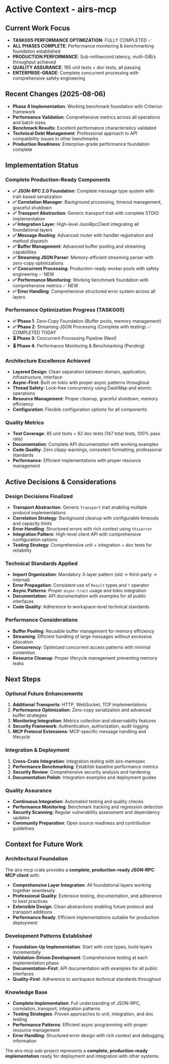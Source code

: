 # Active Context - airs-mcp

## Current Work Focus
- **TASK005 PERFORMANCE OPTIMIZATION**: FULLY COMPLETED ✅
- **ALL PHASES COMPLETE**: Performance monitoring & benchmarking foundation established
- **PRODUCTION PERFORMANCE**: Sub-millisecond latency, multi-GiB/s throughput achieved
- **QUALITY ASSURANCE**: 195 unit tests + doc tests, all passing
- **ENTERPRISE-GRADE**: Complete concurrent processing with comprehensive safety engineering

## Recent Changes (2025-08-06)
- **Phase 4 Implementation**: Working benchmark foundation with Criterion framework
- **Performance Validation**: Comprehensive metrics across all operations and batch sizes
- **Benchmark Results**: Excellent performance characteristics validated
- **Technical Debt Management**: Professional approach to API compatibility issues in other benchmarks
- **Production Readiness**: Enterprise-grade performance foundation complete

## Implementation Status

### Complete Production-Ready Components
- **✅ JSON-RPC 2.0 Foundation**: Complete message type system with trait-based serialization
- **✅ Correlation Manager**: Background processing, timeout management, graceful shutdown
- **✅ Transport Abstraction**: Generic transport trait with complete STDIO implementation
- **✅ Integration Layer**: High-level JsonRpcClient integrating all foundational layers
- **✅ Message Routing**: Advanced router with handler registration and method dispatch
- **✅ Buffer Management**: Advanced buffer pooling and streaming capabilities
- **✅ Streaming JSON Parser**: Memory-efficient streaming parser with zero-copy optimizations
- **✅ Concurrent Processing**: Production-ready worker pools with safety engineering ✅ NEW
- **✅ Performance Monitoring**: Working benchmark foundation with comprehensive metrics ✅ NEW
- **✅ Error Handling**: Comprehensive structured error system across all layers

### Performance Optimization Progress (TASK005)
- **✅ Phase 1**: Zero-Copy Foundation (Buffer pools, memory management) 
- **✅ Phase 2**: Streaming JSON Processing (Complete with testing) ✅ COMPLETED TODAY
- **⏳ Phase 3**: Concurrent Processing Pipeline (Next)
- **⏳ Phase 4**: Performance Monitoring & Benchmarking (Pending)

### Architecture Excellence Achieved
- **Layered Design**: Clean separation between domain, application, infrastructure, interface
- **Async-First**: Built on tokio with proper async patterns throughout
- **Thread Safety**: Lock-free concurrency using DashMap and atomic operations
- **Resource Management**: Proper cleanup, graceful shutdown, memory efficiency
- **Configuration**: Flexible configuration options for all components

### Quality Metrics
- **Test Coverage**: 85 unit tests + 62 doc tests (147 total tests, 100% pass rate)
- **Documentation**: Complete API documentation with working examples
- **Code Quality**: Zero clippy warnings, consistent formatting, professional standards
- **Performance**: Efficient implementations with proper resource management

## Active Decisions & Considerations

### Design Decisions Finalized
- **Transport Abstraction**: Generic `Transport` trait enabling multiple protocol implementations
- **Correlation Strategy**: Background cleanup with configurable timeouts and capacity limits
- **Error Handling**: Structured errors with rich context using `thiserror`
- **Integration Pattern**: High-level client API with comprehensive configuration options
- **Testing Strategy**: Comprehensive unit + integration + doc tests for reliability

### Technical Standards Applied
- **Import Organization**: Mandatory 3-layer pattern (std → third-party → internal)
- **Error Propagation**: Consistent use of `Result` types and `?` operator
- **Async Patterns**: Proper `async-trait` usage and tokio integration
- **Documentation**: API documentation with examples for all public interfaces
- **Code Quality**: Adherence to workspace-level technical standards

### Performance Considerations
- **Buffer Pooling**: Reusable buffer management for memory efficiency
- **Streaming**: Efficient handling of large messages without excessive allocation
- **Concurrency**: Optimized concurrent access patterns with minimal contention
- **Resource Cleanup**: Proper lifecycle management preventing memory leaks

## Next Steps

### Optional Future Enhancements
1. **Additional Transports**: HTTP, WebSocket, TCP implementations
2. **Performance Optimization**: Zero-copy serialization and advanced buffer strategies
3. **Monitoring Integration**: Metrics collection and observability features
4. **Security Framework**: Authentication, authorization, audit logging
5. **MCP Protocol Extensions**: MCP-specific message handling and lifecycle

### Integration & Deployment
1. **Cross-Crate Integration**: Integration testing with airs-memspec
2. **Performance Benchmarking**: Establish baseline performance metrics
3. **Security Review**: Comprehensive security analysis and hardening
4. **Documentation Polish**: Integration examples and deployment guides

### Quality Assurance
- **Continuous Integration**: Automated testing and quality checks
- **Performance Monitoring**: Benchmark tracking and regression detection
- **Security Scanning**: Regular vulnerability assessment and dependency updates
- **Community Preparation**: Open source readiness and contribution guidelines

## Context for Future Work

### Architectural Foundation
The airs-mcp crate provides a **complete, production-ready JSON-RPC MCP client** with:
- **Comprehensive Layer Integration**: All foundational layers working together seamlessly
- **Professional Quality**: Extensive testing, documentation, and adherence to best practices
- **Extensible Design**: Clean abstractions enabling future protocol and transport additions
- **Performance Ready**: Efficient implementations suitable for production deployment

### Development Patterns Established
- **Foundation-Up Implementation**: Start with core types, build layers incrementally
- **Validation-Driven Development**: Comprehensive testing at each implementation phase
- **Documentation-First**: API documentation with examples for all public interfaces
- **Quality-First**: Adherence to workspace technical standards throughout

### Knowledge Base
- **Complete Implementation**: Full understanding of JSON-RPC, correlation, transport, integration patterns
- **Testing Strategies**: Proven approaches to unit, integration, and doc testing
- **Performance Patterns**: Efficient async programming with proper resource management
- **Error Handling**: Structured error design with rich context and debugging information

The airs-mcp sub-project represents a **complete, production-ready implementation** ready for deployment and integration with other systems.
